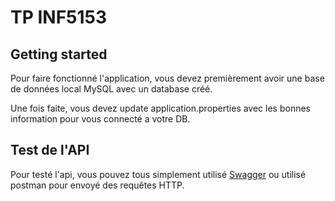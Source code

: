 # TP INF5153

## Getting started

Pour faire fonctionné l'application, vous devez premièrement avoir une base de données local MySQL avec un database créé.

Une fois faite, vous devez update application.properties avec les bonnes information pour vous connecté a votre DB.

## Test de l'API

Pour testé l'api, vous pouvez tous simplement utilisé [Swagger](http://localhost:8080/swagger-ui/index.html#/) ou utilisé postman pour envoyé des requêtes HTTP.
